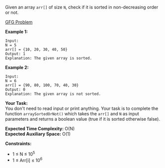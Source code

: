 Given an array ```arr[]``` of size ```N```, check if it is sorted in non-decreasing order or not.   

[GFG Problem](https://practice.geeksforgeeks.org/problems/check-if-an-array-is-sorted0701/1?utm_source=youtube&utm_medium=collab_striver_ytdescription&utm_campaign=check-if-an-array-is-sorted)  

**Example 1:**
```
Input:
N = 5
arr[] = {10, 20, 30, 40, 50}
Output: 1
Explanation: The given array is sorted.
```

**Example 2:**
```
Input:
N = 6
arr[] = {90, 80, 100, 70, 40, 30}
Output: 0
Explanation: The given array is not sorted.
```

**Your Task:**  
You don't need to read input or print anything. Your task is to complete the function ```arraySortedOrNot()``` which takes the ```arr[]``` and ```N``` as input parameters and returns a boolean value (true if it is sorted otherwise false).


**Expected Time Complexity:** O(N)  
**Expected Auxiliary Space:** O(1)  


**Constraints:**
* 1 ≤ N ≤ 10<sup>5</sup>
* 1 ≤ Arr[i] ≤ 10<sup>6</sup>